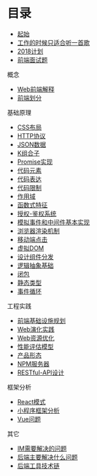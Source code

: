 # 目录

- [起始](起始.md)
- [工作的时候只适合听一首歌](工作的时候只适合听一首歌.md)
- [2018计划](2018计划.md)
- [前端面试题](前端面试题.md)

概念
- [Web前端解释](Web前端解释.md)
- [前端划分](前端划分.md)

基础原理
- [CSS布局](CSS布局.md)
- [HTTP协议](HTTP协议.md)
- [JSON数据](JSON数据.md)
- [K组合子](K组合子.md)
- [Promise实现](Promise实现.md)
- [代码元素](代码元素.md)
- [代码表达](代码表达.md)
- [代码限制](代码限制.md)
- [作用域](作用域.md)
- [函数式特征](函数式特征.md)
- [授权-鉴权系统](授权-鉴权系统.md)
- [模拟事件和中间件基本实现](模拟事件和中间件基本实现.md)
- [浏览器渲染机制](浏览器渲染机制.md)
- [移动端点击](移动端点击.md)
- [虚拟DOM](虚拟DOM.md)
- [设计组件分发](设计组件分发.md)
- [逻辑抽象基础](逻辑抽象基础.md)
- [闭包](闭包.md)
- [静态类型](静态类型.md)
- [事件循环](事件循环.md)

工程实践
- [前端基础设施规划](前端基础设施规划.md)
- [Web演化实践](Web演化实践.md)
- [Web资源优化](Web资源优化.md)
- [性能评估模型](性能评估模型.md)
- [产品形态](产品形态.md)
- [NPM服务器](NPM服务器.md)
- [RESTful-API设计](RESTful-API设计.md)

框架分析
- [React模式](React模式/README.md)
- [小程序框架分析](小程序框架分析.md)
- [Vue问题](Vue模式/Vue问题.md)

其它
- [IM需要解决的问题](IM需要解决的问题.md)
- [后端主要解决什么问题](后端主要解决什么问题.md)
- [后端工具技术链](后端工具技术链.md)
